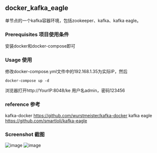 ## docker_kafka_eagle

单节点的一个kafka容器环境，包括zookeeper、kafka、kafka eagle。

### Prerequisites 项目使用条件

安装docker和docker-compose即可

### Usage 使用

修改docker-compose.yml文件中的192.168.1.35为实际IP，然后
```
docker-compose up -d
```
浏览器打开http://YourIP:8048/ke 用户名admin，密码123456

### reference 参考

kafka-docker https://github.com/wurstmeister/kafka-docker
kafka eagle https://github.com/smartloli/kafka-eagle

### Screenshot 截图
![image](http://cdn.guitang.fun/kafka_eagle_main.png)
![image](http://cdn.guitang.fun/kafka_eagle_query.png)



